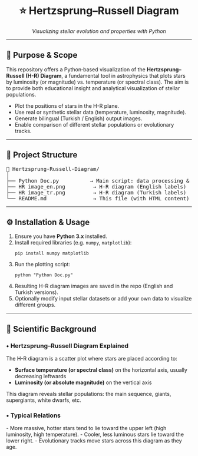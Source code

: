 <h1 align="center">⭐ Hertzsprung–Russell Diagram</h1>
<p align="center">
  <em>Visualizing stellar evolution and properties with Python</em>
</p>

<hr>

<h2>🎯 Purpose & Scope</h2>
<p>
  This repository offers a Python‐based visualization of the <strong>Hertzsprung–Russell (H-R) Diagram</strong>, 
  a fundamental tool in astrophysics that plots stars by luminosity (or magnitude) vs. temperature (or spectral class). 
  The aim is to provide both educational insight and analytical visualization of stellar populations.
</p>
<ul>
  <li>Plot the positions of stars in the H-R plane.</li>
  <li>Use real or synthetic stellar data (temperature, luminosity, magnitude).</li>
  <li>Generate bilingual (Turkish / English) output images.</li>
  <li>Enable comparison of different stellar populations or evolutionary tracks.</li>
</ul>

<hr>

<h2>🧩 Project Structure</h2>

<pre>
📁 Hertzsprung-Russell-Diagram/
│
├── Python Doc.py          → Main script: data processing & plotting routines
├── HR image_en.png         → H-R diagram (English labels)
├── HR image_tr.png         → H-R diagram (Turkish labels)
└── README.md               → This file (with HTML content)
</pre>

<hr>

<h2>⚙️ Installation & Usage</h2>
<ol>
  <li>Ensure you have <strong>Python 3.x</strong> installed.</li>
  <li>Install required libraries (e.g. <code>numpy</code>, <code>matplotlib</code>):  
    <pre><code>pip install numpy matplotlib</code></pre>
  </li>
  <li>Run the plotting script:
    <pre><code>python "Python Doc.py"</code></pre>
  </li>
  <li>Resulting H-R diagram images are saved in the repo (English and Turkish versions).</li>
  <li>Optionally modify input stellar datasets or add your own data to visualize different groups.</li>
</ol>

<hr>

<h2>🔭 Scientific Background</h2>

<h3>• Hertzsprung–Russell Diagram Explained</h3>
<p>
  The H-R diagram is a scatter plot where stars are placed according to:
  <ul>
    <li><strong>Surface temperature (or spectral class)</strong> on the horizontal axis, usually decreasing leftwards</li>
    <li><strong>Luminosity (or absolute magnitude)</strong> on the vertical axis</li>
  </ul>
  This diagram reveals stellar populations: the main sequence, giants, supergiants, white dwarfs, etc.
</p>

<h3>• Typical Relations</h3>
<p>
  - More massive, hotter stars tend to lie toward the upper left (high luminosity, high temperature).  
  - Cooler, less luminous stars lie toward the lower right.  
  - Evolutionary tracks move stars across this diagram as they age.
</p>
